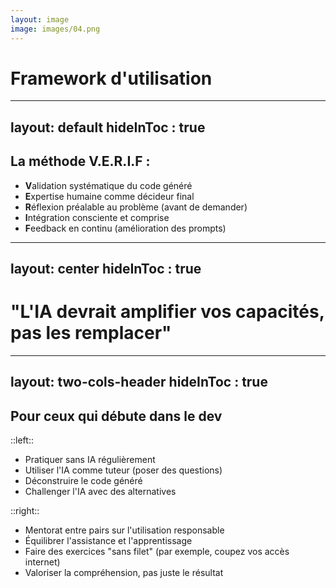 ```yaml
---
layout: image
image: images/04.png
---
```

# Framework d'utilisation 

---
layout: default
hideInToc : true
---
## La méthode V.E.R.I.F :

- **V**alidation systématique du code généré
- **E**xpertise humaine comme décideur final
- **R**éflexion préalable au problème (avant de demander)
- **I**ntégration consciente et comprise
- **F**eedback en continu (amélioration des prompts)

---
layout: center
hideInToc : true
---

# "L'IA devrait amplifier vos capacités, pas les remplacer"

---
layout: two-cols-header
hideInToc : true
---
## Pour ceux qui débute dans le dev
::left::
- Pratiquer sans IA régulièrement
- Utiliser l'IA comme tuteur (poser des questions)
- Déconstruire le code généré
- Challenger l'IA avec des alternatives

::right::
- Mentorat entre pairs sur l'utilisation responsable
- Équilibrer l'assistance et l'apprentissage
- Faire des exercices "sans filet" (par exemple, coupez vos accès internet)
- Valoriser la compréhension, pas juste le résultat